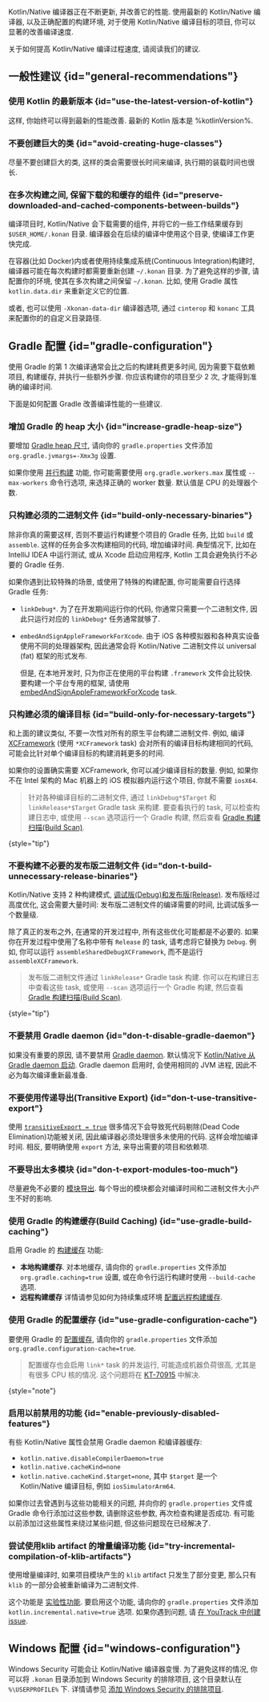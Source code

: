 [//]: # (title: 改善编译速度的技巧)

Kotlin/Native 编译器正在不断更新, 并改善它的性能.
使用最新的 Kotlin/Native 编译器, 以及正确配置的构建环境, 对于使用 Kotlin/Native 编译目标的项目, 你可以显著的改善编译速度.

关于如何提高 Kotlin/Native 编译过程速度, 请阅读我们的建议.

## 一般性建议 {id="general-recommendations"}

### 使用 Kotlin 的最新版本 {id="use-the-latest-version-of-kotlin"}

这样, 你始终可以得到最新的性能改善.
最新的 Kotlin 版本是 %kotlinVersion%.

### 不要创建巨大的类 {id="avoid-creating-huge-classes"}

尽量不要创建巨大的类, 这样的类会需要很长时间来编译, 执行期的装载时间也很长.

### 在多次构建之间, 保留下载的和缓存的组件 {id="preserve-downloaded-and-cached-components-between-builds"}

编译项目时, Kotlin/Native 会下载需要的组件,
并将它的一些工作结果缓存到 `$USER_HOME/.konan` 目录.
编译器会在后续的编译中使用这个目录, 使编译工作更快完成.

在容器(比如 Docker)内或者使用持续集成系统(Continuous Integration)构建时, 编译器可能在每次构建时都需要重新创建 `~/.konan` 目录.
为了避免这样的步骤, 请配置你的环境, 使其在多次构建之间保留 `~/.konan`.
比如, 使用 Gradle 属性 `kotlin.data.dir` 来重新定义它的位置.

或者, 也可以使用 `-Xkonan-data-dir` 编译器选项, 通过 `cinterop` 和  `konanc` 工具来配置你的的自定义目录路径.

## Gradle 配置 {id="gradle-configuration"}

使用 Gradle 的第 1 次编译通常会比之后的构建耗费更多时间, 因为需要下载依赖项目, 构建缓存, 并执行一些额外步骤.
你应该构建你的项目至少 2 次, 才能得到准确的编译时间.

下面是如何配置 Gradle 改善编译性能的一些建议.

### 增加 Gradle 的 heap 大小 {id="increase-gradle-heap-size"}

要增加 [Gradle heap 尺寸](https://docs.gradle.org/current/userguide/performance.html#adjust_the_daemons_heap_size), 请向你的 `gradle.properties` 文件添加 `org.gradle.jvmargs=-Xmx3g` 设置.

如果你使用 [并行构建](https://docs.gradle.org/current/userguide/performance.html#parallel_execution) 功能,
你可能需要使用 `org.gradle.workers.max` 属性或 `--max-workers` 命令行选项, 来选择正确的 worker 数量.
默认值是 CPU 的处理器个数.

### 只构建必须的二进制文件 {id="build-only-necessary-binaries"}

除非你真的需要这样, 否则不要运行构建整个项目的 Gradle 任务, 比如 `build` 或 `assemble`.
这样的任务会多次构建相同的代码, 增加编译时间.
典型情况下, 比如在 IntelliJ IDEA 中运行测试, 或从 Xcode 启动应用程序, Kotlin 工具会避免执行不必要的 Gradle 任务.

如果你遇到比较特殊的场景, 或使用了特殊的构建配置, 你可能需要自行选择 Gradle 任务:

* `linkDebug*`.
  为了在开发期间运行你的代码, 你通常只需要一个二进制文件, 因此只运行对应的 `linkDebug*` 任务通常就够了.
* `embedAndSignAppleFrameworkForXcode`.
  由于 iOS 各种模拟器和各种真实设备使用不同的处理器架构, 因此通常会将 Kotlin/Native 二进制文件以 universal (fat) 框架的形式发布.

  但是, 在本地开发时, 只为你正在使用的平台构建 `.framework` 文件会比较快.
  要构建一个平台专用的框架, 请使用 [embedAndSignAppleFrameworkForXcode](multiplatform-direct-integration.md#connect-the-framework-to-your-project) task.

### 只构建必须的编译目标 {id="build-only-for-necessary-targets"}

和上面的建议类似, 不要一次性对所有的原生平台构建二进制文件.
例如, 编译 [XCFramework](multiplatform-build-native-binaries.md#build-xcframeworks)
(使用 `*XCFramework` task) 会对所有的编译目标构建相同的代码, 可能会比针对单个编译目标的构建消耗更多的时间.

如果你的设置确实需要 XCFramework, 你可以减少编译目标的数量.
例如, 如果你不在 Intel 架构的 Mac 机器上的 iOS 模拟器内运行这个项目, 你就不需要 `iosX64`.

> 针对各种编译目标的二进制文件, 通过 `linkDebug*$Target` 和 `linkRelease*$Target` Gradle task 来构建.
> 要查看执行的 task, 可以检查构建日志中,
> 或使用 `--scan` 选项运行一个 Gradle 构建, 然后查看
> [Gradle 构建扫描(Build Scan)](https://docs.gradle.org/current/userguide/build_scans.html).
>
{style="tip"}

### 不要构建不必要的发布版二进制文件 {id="don-t-build-unnecessary-release-binaries"}

Kotlin/Native 支持 2 种构建模式, [调试版(Debug)和发布版(Release)](multiplatform-build-native-binaries.md#declare-binaries).
发布版经过高度优化, 这会需要大量时间: 发布版二进制文件的编译需要的时间, 比调试版多一个数量级.

除了真正的发布之外, 在通常的开发过程中, 所有这些优化可能都是不必要的.
如果你在开发过程中使用了名称中带有 `Release` 的 task, 请考虑将它替换为 `Debug`.
例如, 你可以运行 `assembleSharedDebugXCFramework`, 而不是运行 `assembleXCFramework`.

> 发布版二进制文件通过 `linkRelease*` Gradle task 构建.
> 你可以在构建日志中查看这些 task,
> 或使用 `--scan` 选项运行一个 Gradle 构建, 然后查看
> [Gradle 构建扫描(Build Scan)](https://docs.gradle.org/current/userguide/build_scans.html).
>
{style="tip"}

### 不要禁用 Gradle daemon {id="don-t-disable-gradle-daemon"}

如果没有重要的原因, 请不要禁用 [Gradle daemon](https://docs.gradle.org/current/userguide/gradle_daemon.html).
默认情况下 [Kotlin/Native 从 Gradle daemon 启动](https://blog.jetbrains.com/kotlin/2020/03/kotlin-1-3-70-released/#kotlin-native).
Gradle daemon 启用时, 会使用相同的 JVM 进程, 因此不必为每次编译重新最准备.

### 不要使用传递导出(Transitive Export) {id="don-t-use-transitive-export"}

使用 [`transitiveExport = true`](multiplatform-build-native-binaries.md#export-dependencies-to-binaries)
很多情况下会导致死代码剔除(Dead Code Elimination)功能被关闭, 因此编译器必须处理很多未使用的代码.
这样会增加编译时间.
相反, 要明确使用 `export` 方法, 来导出需要的项目和依赖项.

### 不要导出太多模块 {id="don-t-export-modules-too-much"}

尽量避免不必要的 [模块导出](multiplatform-build-native-binaries.md#export-dependencies-to-binaries).
每个导出的模块都会对编译时间和二进制文件大小产生不好的影响.

### 使用 Gradle 的构建缓存(Build Caching) {id="use-gradle-build-caching"}

启用 Gradle 的 [构建缓存](https://docs.gradle.org/current/userguide/build_cache.html) 功能:

* **本地构建缓存**.
  对本地缓存, 请向你的 `gradle.properties` 文件添加 `org.gradle.caching=true` 设置,
  或在命令行运行构建时使用 `--build-cache` 选项.
* **远程构建缓存**
  详情请参见如何为持续集成环境 [配置远程构建缓存](https://docs.gradle.org/current/userguide/build_cache.html#sec:build_cache_configure_remote).

### 使用 Gradle 的配置缓存 {id="use-gradle-configuration-cache"}

要使用 Gradle 的 [配置缓存](https://docs.gradle.org/current/userguide/configuration_cache.html),
请向你的 `gradle.properties` 文件添加 `org.gradle.configuration-cache=true`.

> 配置缓存也会启用 `link*` task 的并发运行, 可能造成机器负荷很高, 尤其是有很多 CPU 核的情况.
> 这个问题将在 [KT-70915](https://youtrack.jetbrains.com/issue/KT-70915) 中解决.
>
{style="note"}

### 启用以前禁用的功能 {id="enable-previously-disabled-features"}

有些 Kotlin/Native 属性会禁用 Gradle daemon 和编译器缓存:

* `kotlin.native.disableCompilerDaemon=true`
* `kotlin.native.cacheKind=none`
* `kotlin.native.cacheKind.$target=none`,
  其中 `$target` 是一个 Kotlin/Native 编译目标, 例如 `iosSimulatorArm64`.

如果你过去曾遇到与这些功能相关的问题, 并向你的 `gradle.properties` 文件或 Gradle 命令行添加过这些参数,
请删除这些参数, 再次检查构建是否成功.
有可能以前添加过这些属性来绕过某些问题, 但这些问题现在已经解决了.

### 尝试使用klib artifact 的增量编译功能 {id="try-incremental-compilation-of-klib-artifacts"}

使用增量编译时, 如果项目模块产生的 `klib` artifact 只发生了部分变更,
那么只有 `klib` 的一部分会被重新编译为二进制文件.

这个功能是 [实验性功能](components-stability.md#stability-levels-explained).
要启用这个功能, 请向你的 `gradle.properties` 文件添加 `kotlin.incremental.native=true` 选项.
如果你遇到问题, 请 [在 YouTrack 中创建 issue](https://kotl.in/issue).

## Windows 配置 {id="windows-configuration"}

Windows Security 可能会让 Kotlin/Native 编译器变慢.
为了避免这样的情况, 你可以将 `.konan` 目录添加到 Windows Security 的排除项目, 这个目录默认在 `%\USERPROFILE%` 下.
详情请参见 [添加 Windows Security 的排除项目](https://support.microsoft.com/en-us/windows/add-an-exclusion-to-windows-security-811816c0-4dfd-af4a-47e4-c301afe13b26).

